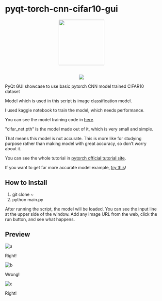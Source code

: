 # pyqt-torch-cnn-cifar10-gui
<div align="center">
  <img src="https://user-images.githubusercontent.com/55078043/229002952-9afe57de-b0b6-400f-9628-b8e0044d3f7b.png" width="150px" height="150px"><br/><br/>
  
  [![](https://dcbadge.vercel.app/api/server/cHekprskVE)](https://discord.gg/cHekprskVE)
</div>

PyQt GUI showcase to use basic pytorch CNN model trained CIFAR10 dataset

Model which is used in this script is image classification model.

I used kaggle notebook to train the model, which needs performance.

You can see the model training code in <a href="https://www.kaggle.com/code/yoonjunggyu/pytorch-cnn-cifar10">here</a>.

"cifar_net.pth" is the model made out of it, which is very small and simple.

That means this model is not accurate. This is more like for studying purpose rather than making model with great accuracy, so don't worry about it.

You can see the whole tutorial in <a href="https://pytorch.org/tutorials/beginner/blitz/cifar10_tutorial.html">pytorch official tutorial site</a>.

If you want to get far more accurate model example, <a href="https://github.com/yjg30737/pyqt-pytorch-image-classification-gui">try this</a>! 

## How to Install
1. git clone ~
2. python main.py

After running the script, the model will be loaded. You can see the input line at the upper side of the window. Add any image URL from the web, click the run button, and see what happens.

## Preview
![a](https://github.com/yjg30737/pyqt-torch-cnn-cifar10-gui/assets/55078043/7fc2572d-b26a-4939-8700-a102065eac29)

Right!

![b](https://github.com/yjg30737/pyqt-torch-cnn-cifar10-gui/assets/55078043/9c777b66-b6a3-4818-8300-78b08e56e544)

Wrong!

![c](https://github.com/yjg30737/pyqt-torch-cnn-cifar10-gui/assets/55078043/630950f7-6aae-4931-b92c-5f9ff867cad7)

Right!
